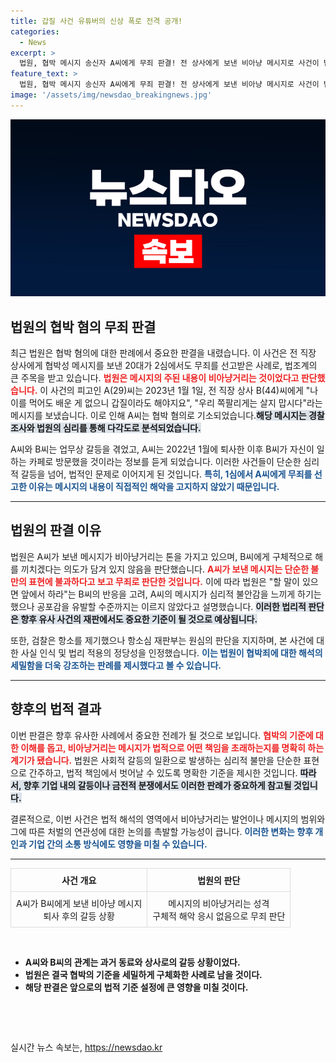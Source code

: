 ```yaml
---
title: 갑질 사건 유튜버의 신상 폭로 전격 공개!
categories:
  - News
excerpt: >
  법원, 협박 메시지 송신자 A씨에게 무죄 판결! 전 상사에게 보낸 비아냥 메시지로 사건이 법정에 섰지만, 심리적 해악은 인정되지 않았다. 29세의 A씨, 과연 이 사건의 후폭풍은 무엇일까?
feature_text: >
  법원, 협박 메시지 송신자 A씨에게 무죄 판결! 전 상사에게 보낸 비아냥 메시지로 사건이 법정에 섰지만, 심리적 해악은 인정되지 않았다. 29세의 A씨, 과연 이 사건의 후폭풍은 무엇일까?
image: '/assets/img/newsdao_breakingnews.jpg'
---
```


<p><img src="/assets/img/newsdao_breakingnews.jpg" alt="bookingtag 속보" /></p>

<h2 data-ke-size="size26">법원의 협박 혐의 무죄 판결</h2>

<p data-ke-size="size16">최근 법원은 협박 혐의에 대한 판례에서 중요한 판결을 내렸습니다. 이 사건은 전 직장 상사에게 협박성 메시지를 보낸 20대가 2심에서도 무죄를 선고받은 사례로, 법조계의 큰 주목을 받고 있습니다. <b><span style="color: #ee2323;">법원은 메시지의 주된 내용이 비아냥거리는 것이었다고 판단했습니다.</span></b> 이 사건의 피고인 A(29)씨는 2023년 1월 1일, 전 직장 상사 B(44)씨에게 "나이를 먹어도 배운 게 없으니 갑질이라도 해야지요", "우리 쪽팔리게는 살지 맙시다"라는 메시지를 보냈습니다. 이로 인해 A씨는 협박 혐의로 기소되었습니다.<b><span style="background-color: #21538527;">해당 메시지는 경찰 조사와 법원의 심리를 통해 다각도로 분석되었습니다.</span></b></p>

<p data-ke-size="size16">A씨와 B씨는 업무상 갈등을 겪었고, A씨는 2022년 1월에 퇴사한 이후 B씨가 자신이 일하는 카페로 방문했을 것이라는 정보를 듣게 되었습니다. 이러한 사건들이 단순한 심리적 갈등을 넘어, 법적인 문제로 이어지게 된 것입니다. <b><span style="color: #1a5490;">특히, 1심에서 A씨에게 무죄를 선고한 이유는 메시지의 내용이 직접적인 해악을 고지하지 않았기 때문입니다.</span></b></p>

<hr>

<h2 data-ke-size="size26">법원의 판결 이유</h2>

<p data-ke-size="size16">법원은 A씨가 보낸 메시지가 비아냥거리는 톤을 가지고 있으며, B씨에게 구체적으로 해를 끼치겠다는 의도가 담겨 있지 않음을 판단했습니다. <b><span style="color: #ee2323;">A씨가 보낸 메시지는 단순한 불만의 표현에 불과하다고 보고 무죄로 판단한 것입니다.</span></b> 이에 따라 법원은 "할 말이 있으면 앞에서 하라"는 B씨의 반응을 고려, A씨의 메시지가 심리적 불안감을 느끼게 하기는 했으나 공포감을 유발할 수준까지는 이르지 않았다고 설명했습니다. <b><span style="background-color: #21538527;">이러한 법리적 판단은 향후 유사 사건의 재판에서도 중요한 기준이 될 것으로 예상됩니다.</span></b></p>

<p data-ke-size="size16">또한, 검찰은 항소를 제기했으나 항소심 재판부는 원심의 판단을 지지하며, 본 사건에 대한 사실 인식 및 법리 적용의 정당성을 인정했습니다. <b><span style="color: #1a5490;">이는 법원이 협박죄에 대한 해석의 세밀함을 더욱 강조하는 판례를 제시했다고 볼 수 있습니다.</span></b></p>

<hr>

<h2 data-ke-size="size26">향후의 법적 결과</h2>

<p data-ke-size="size16">이번 판결은 향후 유사한 사례에서 중요한 전례가 될 것으로 보입니다. <b><span style="color: #ee2323;">협박의 기준에 대한 이해를 돕고, 비아냥거리는 메시지가 법적으로 어떤 책임을 초래하는지를 명확히 하는 계기가 됐습니다.</span></b> 법원은 사회적 갈등의 일환으로 발생하는 심리적 불만을 단순한 표현으로 간주하고, 법적 책임에서 벗어날 수 있도록 명확한 기준을 제시한 것입니다. <b><span style="background-color: #21538527;">따라서, 향후 기업 내의 갈등이나 금전적 분쟁에서도 이러한 판례가 중요하게 참고될 것입니다.</span></b></p>

<p data-ke-size="size16">결론적으로, 이번 사건은 법적 해석의 영역에서 비아냥거리는 발언이나 메시지의 범위와 그에 따른 처벌의 연관성에 대한 논의를 촉발할 가능성이 큽니다. <b><span style="color: #1a5490;">이러한 변화는 향후 개인과 기업 간의 소통 방식에도 영향을 미칠 수 있습니다.</span></b></p>

<hr>

<table style="width: 100%; border-collapse: collapse;">
    <tr>
        <th style="text-align: center; border: 1px solid #dddddd; padding: 8px;">사건 개요</th>
        <th style="text-align: center; border: 1px solid #dddddd; padding: 8px;">법원의 판단</th>
    </tr>
    <tr>
        <td style="text-align: center; border: 1px solid #dddddd; padding: 8px;">
            A씨가 B씨에게 보낸 비아냥 메시지<br> 퇴사 후의 갈등 상황
        </td>
        <td style="text-align: center; border: 1px solid #dddddd; padding: 8px;">
            메시지의 비아냥거리는 성격<br> 구체적 해악 응시 없음으로 무죄 판단
        </td>
    </tr>
</table>

<p data-ke-size="size16">&nbsp;</p>

<ul>
    <li><b>A씨와 B씨의 관계는 과거 동료와 상사로의 갈등 상황이었다.</b></li>
    <li><b>법원은 결국 협박의 기준을 세밀하게 구체화한 사례로 남을 것이다.</b></li>
    <li><b>해당 판결은 앞으로의 법적 기준 설정에 큰 영향을 미칠 것이다.</b></li>
</ul>

<p data-ke-size="size16">&nbsp;</p>

<p data-ke-size="size16">&nbsp;</p>
실시간 뉴스 속보는, <a href="https://newsdao.kr" rel="dofollow">https://newsdao.kr</a>


